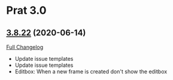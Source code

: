# Prat 3.0

## [3.8.22](https://github.com/sylvanaar/prat-3-0/tree/3.8.22) (2020-06-14)
[Full Changelog](https://github.com/sylvanaar/prat-3-0/compare/3.8.21...3.8.22)

- Update issue templates  
- Update issue templates  
- Editbox: When a new frame is created don't show the editbox  
